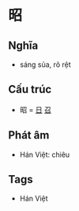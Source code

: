 # 昭

## Nghĩa

* sáng sủa, rõ rệt

## Cấu trúc
* 昭 = [日](日.md) [召](召.md)

## Phát âm

* Hán Việt: chiêu

## Tags
* Hán Việt

<script>window.HANZI_FIELD='昭';</script>
